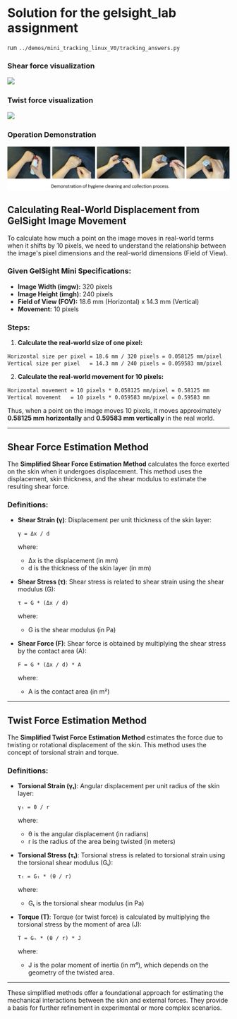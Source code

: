 # Solution for the gelsight_lab assignment

run `../demos/mini_tracking_linux_V0/tracking_answers.py`

### Shear force visualization
![](demos/mini_tracking_linux_V0/results/shear_flow.gif)

### Twist force visualization
![](demos/mini_tracking_linux_V0/results/twist_flow.gif)

### Operation Demonstration
![](demo1.png)


## Calculating Real-World Displacement from GelSight Image Movement

To calculate how much a point on the image moves in real-world terms when it shifts by 10 pixels, we need to understand the relationship between the image's pixel dimensions and the real-world dimensions (Field of View).

### Given GelSight Mini Specifications:

- **Image Width (imgw):** 320 pixels
- **Image Height (imgh):** 240 pixels
- **Field of View (FOV):** 18.6 mm (Horizontal) x 14.3 mm (Vertical)
- **Movement:** 10 pixels

### Steps:

1. **Calculate the real-world size of one pixel:**

```text
Horizontal size per pixel = 18.6 mm / 320 pixels = 0.058125 mm/pixel
Vertical size per pixel   = 14.3 mm / 240 pixels = 0.059583 mm/pixel
```

2. **Calculate the real-world movement for 10 pixels:**

```text
Horizontal movement = 10 pixels * 0.058125 mm/pixel = 0.58125 mm
Vertical movement   = 10 pixels * 0.059583 mm/pixel = 0.59583 mm
```

Thus, when a point on the image moves 10 pixels, it moves approximately **0.58125 mm horizontally** and **0.59583 mm vertically** in the real world.

---

## Shear Force Estimation Method

The **Simplified Shear Force Estimation Method** calculates the force exerted on the skin when it undergoes displacement. This method uses the displacement, skin thickness, and the shear modulus to estimate the resulting shear force.

### Definitions:

- **Shear Strain (γ)**: Displacement per unit thickness of the skin layer:
  
  ```text
  γ = Δx / d
  ```

  where:
  - Δx is the displacement (in mm)
  - d is the thickness of the skin layer (in mm)

- **Shear Stress (τ)**: Shear stress is related to shear strain using the shear modulus (G):

  ```text
  τ = G * (Δx / d)
  ```

  where:
  - G is the shear modulus (in Pa)

- **Shear Force (F)**: Shear force is obtained by multiplying the shear stress by the contact area (A):

  ```text
  F = G * (Δx / d) * A
  ```

  where:
  - A is the contact area (in m²)

---

## Twist Force Estimation Method

The **Simplified Twist Force Estimation Method** estimates the force due to twisting or rotational displacement of the skin. This method uses the concept of torsional strain and torque.

### Definitions:

- **Torsional Strain (γₜ)**: Angular displacement per unit radius of the skin layer:

  ```text
  γₜ = θ / r
  ```

  where:
  - θ is the angular displacement (in radians)
  - r is the radius of the area being twisted (in meters)

- **Torsional Stress (τₜ)**: Torsional stress is related to torsional strain using the torsional shear modulus (Gₜ):

  ```text
  τₜ = Gₜ * (θ / r)
  ```

  where:
  - Gₜ is the torsional shear modulus (in Pa)

- **Torque (T)**: Torque (or twist force) is calculated by multiplying the torsional stress by the moment of area (J):

  ```text
  T = Gₜ * (θ / r) * J
  ```

  where:
  - J is the polar moment of inertia (in m⁴), which depends on the geometry of the twisted area.

---

These simplified methods offer a foundational approach for estimating the mechanical interactions between the skin and external forces. They provide a basis for further refinement in experimental or more complex scenarios.


